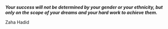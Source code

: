 _**Your success will not be determined by your gender or your ethnicity, but only on the scope of your dreams and your hard work to achieve them.**_

Zaha Hadid